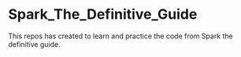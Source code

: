# Spark_The_Definitive_Guide
This repos has created to learn and practice the code from Spark the definitive guide.
